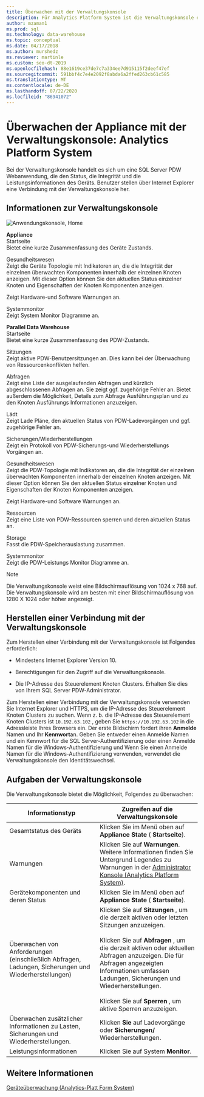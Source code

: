 ```yaml
---
title: Überwachen mit der Verwaltungskonsole
description: Für Analytics Platform System ist die Verwaltungskonsole eine Webanwendung, die den Status, die Integrität und die Leistungsinformationen des Geräts übersteigt. Benutzer stellen über einen Internetbrowser eine Verbindung mit der Verwaltungskonsole her.
author: mzaman1
ms.prod: sql
ms.technology: data-warehouse
ms.topic: conceptual
ms.date: 04/17/2018
ms.author: murshedz
ms.reviewer: martinle
ms.custom: seo-dt-2019
ms.openlocfilehash: 88e1619ce37de7c7a334ee7d915115f2deef47ef
ms.sourcegitcommit: 591bbf4c7e4e2092f8abda6a2ffed263cb61c585
ms.translationtype: MT
ms.contentlocale: de-DE
ms.lasthandoff: 07/22/2020
ms.locfileid: "86941072"
---
```

# <a name="monitor-the-appliance-with-the-admin-console---analytics-platform-system"></a>Überwachen der Appliance mit der Verwaltungskonsole: Analytics Platform System
Bei der Verwaltungskonsole handelt es sich um eine SQL Server PDW Webanwendung, die den Status, die Integrität und die Leistungsinformationen des Geräts. Benutzer stellen über Internet Explorer eine Verbindung mit der Verwaltungskonsole her.  
  
## <a name="about-the-admin-console"></a><a name="About"></a>Informationen zur Verwaltungskonsole  
![Anwendungskonsole, Home](./media/monitor-the-appliance-by-using-the-admin-console/SQL_Server_PDW_AdminConsol_ApplHome.png "SQL_Server_PDW_AdminConsol_ApplHome")  
  
**Appliance**  
Startseite  
Bietet eine kurze Zusammenfassung des Geräte Zustands.  
  
Gesundheitswesen  
Zeigt die Geräte Topologie mit Indikatoren an, die die Integrität der einzelnen überwachten Komponenten innerhalb der einzelnen Knoten anzeigen. Mit dieser Option können Sie den aktuellen Status einzelner Knoten und Eigenschaften der Knoten Komponenten anzeigen.  
  
Zeigt Hardware-und Software Warnungen an.  
  
Systemmonitor  
Zeigt System Monitor Diagramme an.  
  
**Parallel Data Warehouse**  
Startseite  
Bietet eine kurze Zusammenfassung des PDW-Zustands.  
  
Sitzungen  
Zeigt aktive PDW-Benutzersitzungen an. Dies kann bei der Überwachung von Ressourcenkonflikten helfen.  
  
Abfragen  
Zeigt eine Liste der ausgelaufenden Abfragen und kürzlich abgeschlossenen Abfragen an. Sie zeigt ggf. zugehörige Fehler an. Bietet außerdem die Möglichkeit, Details zum Abfrage Ausführungsplan und zu den Knoten Ausführungs Informationen anzuzeigen.  
  
Lädt  
Zeigt Lade Pläne, den aktuellen Status von PDW-Ladevorgängen und ggf. zugehörige Fehler an.  
  
Sicherungen/Wiederherstellungen  
Zeigt ein Protokoll von PDW-Sicherungs-und Wiederherstellungs Vorgängen an.  
  
Gesundheitswesen  
Zeigt die PDW-Topologie mit Indikatoren an, die die Integrität der einzelnen überwachten Komponenten innerhalb der einzelnen Knoten anzeigen. Mit dieser Option können Sie den aktuellen Status einzelner Knoten und Eigenschaften der Knoten Komponenten anzeigen.  
  
Zeigt Hardware-und Software Warnungen an.  
  
Ressourcen  
Zeigt eine Liste von PDW-Ressourcen sperren und deren aktuellen Status an.  
  
Storage  
Fasst die PDW-Speicherauslastung zusammen.  
  
Systemmonitor  
Zeigt die PDW-Leistungs Monitor Diagramme an.  
 
> [!NOTE]  
> Die Verwaltungskonsole weist eine Bildschirmauflösung von 1024 x 768 auf. Die Verwaltungskonsole wird am besten mit einer Bildschirmauflösung von 1280 X 1024 oder höher angezeigt.  
  
## <a name="connect-to-the-admin-console"></a><a name="Connect"></a>Herstellen einer Verbindung mit der Verwaltungskonsole  
Zum Herstellen einer Verbindung mit der Verwaltungskonsole ist Folgendes erforderlich:  
  
-   Mindestens Internet Explorer Version 10.  
  
-   Berechtigungen für den Zugriff auf die Verwaltungskonsole. <!-- MISSING LINKS See [Grant Permissions to Use the Admin Console &#40;SQL Server PDW&#41;](../sqlpdw/grant-permissions-to-use-the-admin-console-sql-server-pdw.md).  -->  
  
-   Die IP-Adresse des Steuerelement Knoten Clusters.  Erhalten Sie dies von Ihrem SQL Server PDW-Administrator.  
  
Zum Herstellen einer Verbindung mit der Verwaltungskonsole verwenden Sie Internet Explorer und HTTPS, um die IP-Adresse des Steuerelement Knoten Clusters zu suchen. Wenn z. b. die IP-Adresse des Steuerelement Knoten Clusters ist `10.192.63.102` , geben Sie `https://10.192.63.102` in die Adressleiste Ihres Browsers ein. Der erste Bildschirm fordert ihren **Anmelde** Namen und Ihr **Kennwort**an. Geben Sie entweder einen Anmelde Namen und ein Kennwort für die SQL Server-Authentifizierung oder einen Anmelde Namen für die Windows-Authentifizierung und Wenn Sie einen Anmelde Namen für die Windows-Authentifizierung verwenden, verwendet die Verwaltungskonsole den Identitätswechsel.  
  
## <a name="admin-console-tasks"></a><a name="RelatedTasks"></a>Aufgaben der Verwaltungskonsole  
Die Verwaltungskonsole bietet die Möglichkeit, Folgendes zu überwachen:  
  
|Informationstyp|Zugreifen auf die Verwaltungskonsole|
|-|-|
|Gesamtstatus des Geräts|Klicken Sie im Menü oben auf **Appliance State** ( **Startseite**).|  
|Warnungen|Klicken Sie auf **Warnungen**. Weitere Informationen finden Sie Untergrund Legendes zu Warnungen in der [Administrator Konsole &#40;Analytics Platform System&#41;](understanding-admin-console-alerts.md).|  
|Gerätekomponenten und deren Status|Klicken Sie im Menü oben auf **Appliance State** ( **Startseite**).|  
|Überwachen von Anforderungen (einschließlich Abfragen, Ladungen, Sicherungen und Wiederherstellungen)|Klicken Sie auf **Sitzungen** , um die derzeit aktiven oder letzten Sitzungen anzuzeigen.<br /><br />Klicken Sie auf **Abfragen** , um die derzeit aktiven oder aktuellen Abfragen anzuzeigen. Die für Abfragen angezeigten Informationen umfassen Ladungen, Sicherungen und Wiederherstellungen.<br /><br />Klicken Sie auf **Sperren** , um aktive Sperren anzuzeigen.|  
|Überwachen zusätzlicher Informationen zu Lasten, Sicherungen und Wiederherstellungen.|Klicken **Sie** auf Ladevorgänge oder **Sicherungen/** Wiederherstellungen.|  
|Leistungsinformationen|Klicken Sie auf System **Monitor**.|  
  
## <a name="see-also"></a>Weitere Informationen  
[Geräteüberwachung &#40;Analytics-Platt Form System&#41;](appliance-monitoring.md)  
  
